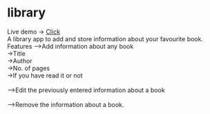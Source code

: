 # library
Live demo -> [Click](https://suprhulk.github.io/library/)<br>
A library app to add and store information about your favourite book.<br>
Features
-->Add information about any book<br>
  ->Title<br>
  ->Author<br>
  ->No. of pages<br>
  ->If you have read it or not<br>
<br>
-->Edit the previously entered information about a book<br>
<br>
-->Remove the information about a book.<br>


